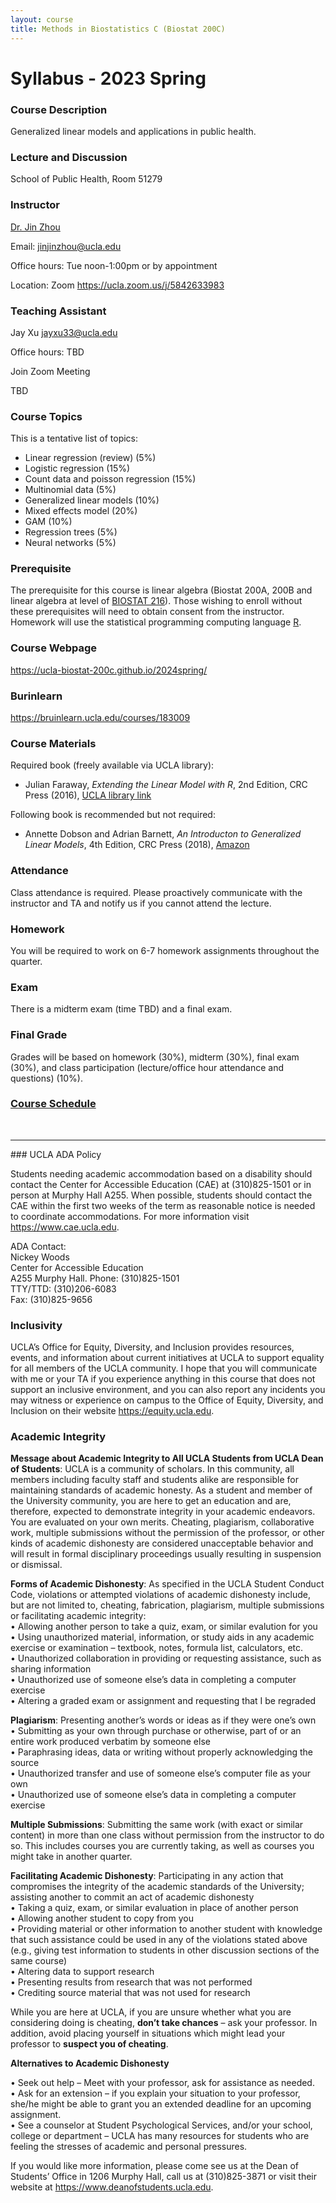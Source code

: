```yaml
---
layout: course
title: Methods in Biostatistics C (Biostat 200C)
---
```


# Syllabus - 2023 Spring

### Course Description

Generalized linear models and applications in public health. 

### Lecture and Discussion

School of Public Health, Room 51279

### Instructor

[Dr. Jin Zhou](https://ph.ucla.edu/about/faculty-staff-directory/jin-zhou)  

Email: <jinjinzhou@ucla.edu> 

Office hours: Tue noon-1:00pm or by appointment

Location: Zoom <https://ucla.zoom.us/j/5842633983>  

### Teaching Assistant

Jay Xu <jayxu33@ucla.edu>

Office hours: TBD

Join Zoom Meeting

TBD

### Course Topics

This is a tentative list of topics:  

* Linear regression (review) (5%)  
* Logistic regression (15%)  
* Count data and poisson regression (15%)  
* Multinomial data (5%)   
* Generalized linear models (10%)   
* Mixed effects model (20%)  
* GAM (10%)  
* Regression trees (5%)  
* Neural networks (5%)   

### Prerequisite

The prerequisite for this course is linear algebra (Biostat 200A, 200B and linear algebra at level of [BIOSTAT 216](https://ucla-biostat-216.github.io/2022fall/syllabus/syllabus.html)). Those wishing to enroll without these prerequisites will need to obtain consent from the instructor.  Homework will use the statistical programming computing language [R](https://www.r-project.org).  

### Course Webpage

<https://ucla-biostat-200c.github.io/2024spring/>

### Burinlearn

<https://bruinlearn.ucla.edu/courses/183009>

### Course Materials

Required book (freely available via UCLA library):  

* Julian Faraway, _Extending the Linear Model with R_, 2nd Edition, CRC Press (2016), [UCLA library link](https://search.library.ucla.edu/permalink/01UCS_LAL/17p22dp/alma9980140713606533) 

Following book is recommended but not required: 

* Annette Dobson and Adrian Barnett, _An Introducton to Generalized Linear Models_, 4th Edition, CRC Press (2018), [Amazon](https://www.amazon.com/Introduction-Generalized-Chapman-Statistical-Science/dp/1138741515/ref=sr_1_1?dchild=1&keywords=an+INTROduction+TO+GENERALIZED+LINEAR+MODELS&qid=1585366195&sr=8-1)  

### Attendance

Class attendance is required. Please proactively communicate with the instructor and TA and notify us if you cannot attend the lecture. 

### Homework

You will be required to work on 6-7 homework assignments throughout the quarter.  

### Exam

There is a midterm exam (time TBD) and a final exam.

### Final Grade

Grades will be based on homework (30%), midterm (30%), final exam (30%), and class participation (lecture/office hour attendance and questions) (10%). 

### [Course Schedule](../schedule/schedule.html)




<br>

<hr>
### UCLA ADA Policy 


Students needing academic accommodation based on a disability should contact the Center for Accessible Education (CAE) at (310)825-1501 or in person at Murphy Hall A255. When possible, students should contact the CAE within the first two weeks of the term as reasonable notice is needed to coordinate accommodations. For more information visit <https://www.cae.ucla.edu>.

ADA Contact:  
Nickey Woods   
Center for Accessible Education  
A255 Murphy Hall. 
Phone: (310)825-1501  
TTY/TTD: (310)206-6083  
Fax: (310)825-9656  

### Inclusivity

UCLA’s Office for Equity, Diversity, and Inclusion provides resources, events, and information about current initiatives at UCLA to support equality for all members of the UCLA community. I hope that you will communicate with me or your TA if you experience anything in this course that does not support an inclusive environment, and you can also report any incidents you may witness or experience on campus to the Office of Equity, Diversity, and Inclusion on their website <https://equity.ucla.edu>.


### Academic Integrity

**Message about Academic Integrity to All UCLA Students from UCLA Dean of Students**: UCLA is a community of scholars. In this community, all members including faculty staff and students alike are responsible for maintaining standards of academic honesty. As a student and member of the University community, you are here to get an education and are, therefore, expected to demonstrate integrity in your academic endeavors. You are evaluated on your own merits. Cheating, plagiarism, collaborative work, multiple submissions without the permission of the professor, or other kinds of academic dishonesty are considered unacceptable behavior and will result in formal disciplinary proceedings usually resulting in suspension or dismissal.

**Forms of Academic Dishonesty**: As specified in the UCLA Student Conduct Code, violations or attempted violations of academic dishonesty include, but are not limited to, cheating, fabrication, plagiarism, multiple submissions or facilitating academic integrity:   
• Allowing another person to take a quiz, exam, or similar evalution for you  
• Using unauthorized material, information, or study aids in any academic exercise or examination – textbook, notes, formula list, calculators, etc.  
• Unauthorized collaboration in providing or requesting assistance, such as sharing information   
• Unauthorized use of someone else’s data in completing a computer exercise  
• Altering a graded exam or assignment and requesting that I be regraded

**Plagiarism**: Presenting another’s words or ideas as if they were one’s own  
• Submitting as your own through purchase or otherwise, part of or an entire work produced verbatim by someone else  
• Paraphrasing ideas, data or writing without properly acknowledging the source  
• Unauthorized transfer and use of someone else’s computer file as your own  
• Unauthorized use of someone else’s data in completing a computer exercise  

**Multiple Submissions**: Submitting the same work (with exact or similar content) in more than one class without permission from the instructor to do so. This includes courses you are currently taking, as well as courses you might take in another quarter.

**Facilitating Academic Dishonesty**: Participating in any action that compromises the integrity of the academic standards of the University; assisting another to commit an act of academic dishonesty   
• Taking a quiz, exam, or similar evaluation in place of another person   
• Allowing another student to copy from you  
• Providing material or other information to another student with knowledge that such assistance could be used in any of the violations stated above (e.g., giving test information to students in other discussion sections of the same course)  
• Altering data to support research  
• Presenting results from research that was not performed  
• Crediting source material that was not used for  research  

While you are here at UCLA, if you are unsure whether what you are considering doing is cheating, **don’t take chances** – ask your professor. In addition, avoid placing yourself in situations which might lead your professor to **suspect you of cheating**.

**Alternatives to Academic Dishonesty**

• Seek out help – Meet with your professor, ask for assistance as needed.  
• Ask for an extension – if you explain your situation to your professor, she/he might be able to grant you an extended deadline for an upcoming assignment.  
•	See a counselor at Student Psychological Services, and/or your school, college or department – UCLA has many resources for students who are feeling the stresses of academic and personal pressures. 

If you would like more information, please come see us at the Dean of Students’ Office in 1206 Murphy Hall, call us at (310)825-3871 or visit their website at <https://www.deanofstudents.ucla.edu>.
